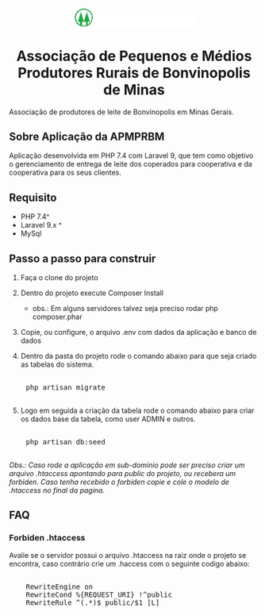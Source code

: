 <p align="center"> 
<img src="public/assets/images/logos/logo-icon-coop.png" width="40">
<img src="public/assets/images/logos/logo-light-text-apmprbm.png" width="200">
<h1 align="center">Associação de Pequenos e Médios<br>
Produtores Rurais de Bonvinopolis de Minas</h1>
</p>

<p>
Associação de produtores de leite de Bonvinopolis em Minas Gerais.
</p>

## Sobre Aplicação da APMPRBM

<p>Aplicação desenvolvida em PHP 7.4 com Laravel 9, que tem como objetivo o gerenciamento de entrega de leite dos coperados para cooperativa e da cooperativa para os seus clientes.</p>

## Requisito

- PHP 7.4^<br/>
- Laravel 9.x ^<br/>
- MySql

## Passo a passo para construir

1. Faça o clone do projeto
2. Dentro do projeto execute Composer Install 
    - obs.: Em alguns servidores talvez seja preciso rodar php composer.phar

3. Copie, ou configure, o arquivo .env com dados da aplicação e banco de dados

4. Dentro da pasta do projeto rode o comando abaixo para que seja criado as tabelas do sistema.
<pre>
<IfModule mod_rewrite.c>
    php artisan migrate
</IfModule>
</pre>

5. Logo em seguida a criação da tabela rode o comando abaixo para criar os dados base da tabela, como user ADMIN e outros.
<pre>
<IfModule mod_rewrite.c>
    php artisan db:seed
</IfModule>
</pre>

<i> Obs.: Caso rode a aplicação em sub-dominio pode ser preciso criar um arquivo .htaccess apontando para public do projeto, ou recebera um forbiden.
Caso tenha recebido o forbiden copie e cole o modelo de .htaccess no final da pagina.</i>

## FAQ
### Forbiden .htaccess
<p>Avalie se o servidor possui o arquivo .htaccess na raiz onde o projeto se encontra, caso contrário crie um .haccess com o seguinte codigo abaixo:</p>
<pre>
<IfModule mod_rewrite.c>
    RewriteEngine on
    RewriteCond %{REQUEST_URI} !^public
    RewriteRule ^(.*)$ public/$1 [L]
</IfModule>
</pre>
